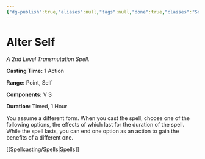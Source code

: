 ```yaml
---
{"dg-publish":true,"aliases":null,"tags":null,"done":true,"classes":"Sorcerer, Wizard, Artificer, Artificer (Revisited), Artificer,","spellLevel":2,"school":"Transmutation","source":"PHB","permalink":"/spells/alter-self/","dgHomeLink":false,"dgPassFrontmatter":true}
---
```


# Alter Self
*A 2nd Level Transmutation Spell.*

**Casting Time:** 1 Action

**Range:** Point, Self

**Components:** V S 

**Duration:** Timed, 1 Hour

You assume a different form. When you cast the spell, choose one of the following options, the effects of which last for the duration of the spell. While the spell lasts, you can end one option as an action to gain the benefits of a different one.

[[Spellcasting/Spells|Spells]]